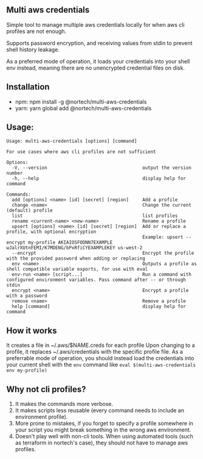 ## Multi aws credentials

Simple tool to manage multiple aws credentials locally for when aws cli profiles are not enough.

Supports password encryption, and receiving values from stdin to prevent shell history leakage.

As a preferred mode of operation, it loads your credentials into your shell env instead, meaning there are no unencrypted credential files on disk.

## Installation

- npm: npm install -g @nortech/multi-aws-credentials
- yarn: yarn global add @nortech/multi-aws-credentials

## Usage:

```
Usage: multi-aws-credentials [options] [command]

For use cases where aws cli profiles are not sufficient

Options:
  -V, --version                                   output the version number
  -h, --help                                      display help for command

Commands:
  add [options] <name> [id] [secret] [region]     Add a profile
  change <name>                                   Change the current (default) profile
  list                                            list profiles
  rename <current-name> <new-name>                Rename a profile
  upsert [options] <name> [id] [secret] [region]  Add or replace a profile, with optional encryption
                                                  Example: upsert --encrypt my-profile AKIAIOSFODNN7EXAMPLE wJalrXUtnFEMI/K7MDENG/bPxRfiCYEXAMPLEKEY us-west-2
  --encrypt                                       Encrypt the profile with the provided password when adding or replacing
  env <name>                                      Outputs a profile as shell compatible variable exports, for use with eval
  env-run <name> [script...]                      Run a command with configured environment variables. Pass command after -- or through stdin
  encrypt <name>                                  Encrypt a profile with a password
  remove <name>                                   Remove a profile
  help [command]                                  display help for command
```

## How it works

It creates a file in ~/.aws/$NAME.creds for each profile
Upon changing to a profile, it replaces ~/.aws/credentials with the specific profile file.
As a preferrable mode of operation, you should instead load the credentials into your current shell with the `env` command like `eval $(multi-aws-credentials env my-profile)`

## Why not cli profiles?

1. It makes the commands more verbose.
2. It makes scripts less reusable (every command needs to include an environment profile).
3. More prone to mistakes, if you forget to specify a profile somewhere in your script you might break something in the wrong aws environment.
4. Doesn't play well with non-cli tools. When using automated tools (such as terraform in nortech's case), they should not have to manage aws profiles.
